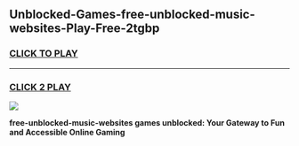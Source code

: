 
## Unblocked-Games-free-unblocked-music-websites-Play-Free-2tgbp
<h3>
<a href="https://premium76.site?title=free-unblocked-music-websites&ref=21A">CLICK TO PLAY</a></h3>
<hr>

<h3>
<a href="https://premium76.site?title=free-unblocked-music-websites&ref=21A">CLICK 2 PLAY</a>
  
</h3>

<a href="https://premium76.site?title=free-unblocked-music-websites&ref=21A"><img src="https://clearcache.store/games.png"></a>


**free-unblocked-music-websites games unblocked: Your Gateway to Fun and Accessible Online Gaming**

